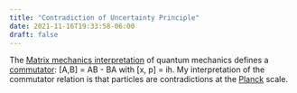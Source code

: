 ```yaml
---
title: "Contradiction of Uncertainty Principle"
date: 2021-11-16T19:33:58-06:00
draft: false
---
```


The [Matrix mechanics interpretation](https://en.wikipedia.org/wiki/Uncertainty_principle#Matrix_mechanics_interpretation) of quantum mechanics defines a [commutator](https://en.wikipedia.org/wiki/Commutator): [A,B] = AB - BA with [x, p] = ih. My interpretation of the commutator relation is that particles are contradictions at the [Planck](https://en.wikipedia.org/wiki/Planck_constant) scale.
